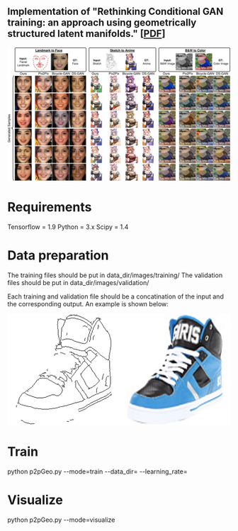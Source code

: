## Implementation of "Rethinking Conditional GAN training: an approach using geometrically structured latent manifolds." [[PDF](https://arxiv.org/abs/2011.13055)]

![alt text](./images/im1.jpg "Title")

# Requirements
Tensorflow = 1.9
Python = 3.x
Scipy = 1.4

# Data preparation
The training files should be put in data_dir/images/training/
The validation files should be put in data_dir/images/validation/

Each training and validation file should be a concatination of the input and the corresponding output. An example is shown below:

![alt text](./images/30_AB.jpg "Title")

# Train
python p2pGeo.py --mode=train --data_dir=<data directory> --learning_rate=

# Visualize
python p2pGeo.py --mode=visualize


